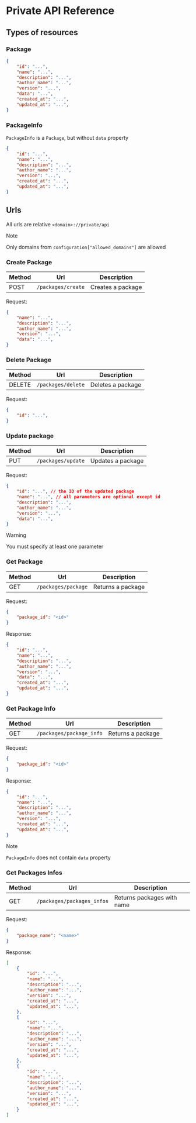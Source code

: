 # Private API Reference

## Types of resources

### Package

```json
{
    "id": "...",
    "name": "...",
    "description": "...",
    "author_name": "...",
    "version": "...",
    "data": "...",
    "created_at": "...",
    "updated_at": "...",
}
```
### PackageInfo

`PackageInfo` is a `Package`, but without `data` property

```json
{
    "id": "...",
    "name": "...",
    "description": "...",
    "author_name": "...",
    "version": "...",
    "created_at": "...",
    "updated_at": "...",
}
```

## Urls

All urls are relative `<domain>://private/api`

> [!NOTE]
> Only domains from `configuration["allowed_domains"]` are allowed

### Create Package

|Method|Url|Description|
|------|---|-----------|
|POST|`/packages/create`|Creates a package|

Request:
```json
{
    "name": "...",
    "description": "...",
    "author_name": "...",
    "version": "...",
    "data": "...",
}
```

### Delete Package

|Method|Url|Description|
|------|---|-----------|
|DELETE|`/packages/delete`|Deletes a package|

Request:
```json
{
    "id": "...",
}
```

### Update package

|Method|Url|Description|
|------|---|-----------|
|PUT|`/packages/update`|Updates a package|

Request:
```json
{
    "id": "...", // the ID of the updated package
    "name": "...", // all parameters are optional except id
    "description": "...",
    "author_name": "...",
    "version": "...",
    "data": "...",
}
```

> [!WARNING]
> You must specify at least one parameter

### Get Package

|Method|Url|Description|
|------|---|-----------|
|GET|`/packages/package`|Returns a package|

Request:
```json
{
    "package_id": "<id>"
}
```

Response:
```json
{
    "id": "...",
    "name": "...",
    "description": "...",
    "author_name": "...",
    "version": "...",
    "data": "...",
    "created_at": "...",
    "updated_at": "...",
}
```

### Get Package Info

|Method|Url|Description|
|------|---|-----------|
|GET|`/packages/package_info`|Returns a package|

Request:
```json
{
    "package_id": "<id>"
}
```

Response:
```json
{
    "id": "...",
    "name": "...",
    "description": "...",
    "author_name": "...",
    "version": "...",
    "created_at": "...",
    "updated_at": "...",
}
```

> [!NOTE]
> `PackageInfo` does not contain `data` property

### Get Packages Infos

|Method|Url|Description|
|------|---|-----------|
|GET|`/packages/packages_infos`|Returns packages with name|

Request:
```json
{
    "package_name": "<name>"
}
```

Response:
```json
[
    {
        "id": "...",
        "name": "...",
        "description": "...",
        "author_name": "...",
        "version": "...",
        "created_at": "...",
        "updated_at": "...",
    },
    {
        "id": "...",
        "name": "...",
        "description": "...",
        "author_name": "...",
        "version": "...",
        "created_at": "...",
        "updated_at": "...",
    },
    {
        "id": "...",
        "name": "...",
        "description": "...",
        "author_name": "...",
        "version": "...",
        "created_at": "...",
        "updated_at": "...",
    }
]
```
